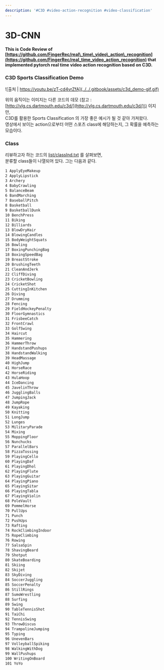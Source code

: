 ```yaml
---
description: '#C3D #video-action-recognition #video-classification'
---
```


# 3D-CNN

#### This is Code Review of [https://github.com/FingerRec/real\_time\_video\_action\_recognition](https://github.com/FingerRec/real_time_video_action_recognition) that implemented pytorch real time video action recognition based on C3D. 

### C3D Sports Classification Demo

![&#xCD9C;&#xCC98; \| https://youtu.be/zT-cd4vrZfA](../../.gitbook/assets/c3d_demo-gif.gif)

위의 움직이는 이미지는 다른 코드의 데모 \(참고 : [http://vlg.cs.dartmouth.edu/c3d/](http://vlg.cs.dartmouth.edu/c3d/)\) 이지만,   
C3D를 활용한 Sports Classification 의 가장 좋은 예시가 될 것 같아 가져왔다.   
영상에서 보이는 action으로부터 어떤 스포츠 class에 해당하는지, 그 확률을 예측하는 모습이다. 

### Class

리뷰하고자 하는 코드의 [list/classInd.txt](https://github.com/FingerRec/real_time_video_action_recognition/blob/master/list/classInd.txt) 를 살펴보면,   
분류할 class들이 나열되어 있다. 그는 다음과 같다. 

```text
1 ApplyEyeMakeup
2 ApplyLipstick
3 Archery
4 BabyCrawling
5 BalanceBeam
6 BandMarching
7 BaseballPitch
8 Basketball
9 BasketballDunk
10 BenchPress
11 Biking
12 Billiards
13 BlowDryHair
14 BlowingCandles
15 BodyWeightSquats
16 Bowling
17 BoxingPunchingBag
18 BoxingSpeedBag
19 BreastStroke
20 BrushingTeeth
21 CleanAndJerk
22 CliffDiving
23 CricketBowling
24 CricketShot
25 CuttingInKitchen
26 Diving
27 Drumming
28 Fencing
29 FieldHockeyPenalty
30 FloorGymnastics
31 FrisbeeCatch
32 FrontCrawl
33 GolfSwing
34 Haircut
35 Hammering
36 HammerThrow
37 HandstandPushups
38 HandstandWalking
39 HeadMassage
40 HighJump
41 HorseRace
42 HorseRiding
43 HulaHoop
44 IceDancing
45 JavelinThrow
46 JugglingBalls
47 JumpingJack
48 JumpRope
49 Kayaking
50 Knitting
51 LongJump
52 Lunges
53 MilitaryParade
54 Mixing
55 MoppingFloor
56 Nunchucks
57 ParallelBars
58 PizzaTossing
59 PlayingCello
60 PlayingDaf
61 PlayingDhol
62 PlayingFlute
63 PlayingGuitar
64 PlayingPiano
65 PlayingSitar
66 PlayingTabla
67 PlayingViolin
68 PoleVault
69 PommelHorse
70 PullUps
71 Punch
72 PushUps
73 Rafting
74 RockClimbingIndoor
75 RopeClimbing
76 Rowing
77 SalsaSpin
78 ShavingBeard
79 Shotput
80 SkateBoarding
81 Skiing
82 Skijet
83 SkyDiving
84 SoccerJuggling
85 SoccerPenalty
86 StillRings
87 SumoWrestling
88 Surfing
89 Swing
90 TableTennisShot
91 TaiChi
92 TennisSwing
93 ThrowDiscus
94 TrampolineJumping
95 Typing
96 UnevenBars
97 VolleyballSpiking
98 WalkingWithDog
99 WallPushups
100 WritingOnBoard
101 YoYo
```



